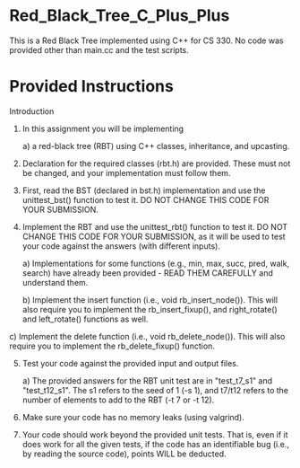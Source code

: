 # Red_Black_Tree_C_Plus_Plus

This is a Red Black Tree implemented using C++ for CS 330. No code was provided other than
main.cc and the test scripts.

# Provided Instructions
Introduction

1. In this assignment you will be implementing

    a) a red-black tree (RBT) using C++ classes, inheritance, and upcasting.

2. Declaration for the required classes (rbt.h) are provided. These must not be changed, and your implementation must follow them.

3. First, read the BST (declared in bst.h) implementation and use the unittest_bst() function to test it. DO NOT CHANGE THIS CODE FOR YOUR SUBMISSION.

4. Implement the RBT and use the unittest_rbt() function to test it. DO NOT CHANGE THIS CODE FOR YOUR SUBMISSION, as it will be used to test your code against the answers (with different inputs).

    a) Implementations for some functions (e.g., min, max, succ, pred, walk, search) have already been provided - READ THEM CAREFULLY and understand them.

    b) Implement the insert function (i.e., void rb_insert_node()). This will also require you to implement the rb_insert_fixup(), and right_rotate() and  left_rotate() functions as well.

  c) Implement the delete function (i.e., void rb_delete_node()). This will also require you to implement the rb_delete_fixup() function.

5. Test your code against the provided input and output files.

    a) The provided answers for the RBT unit test are in "test_t7_s1" and "test_t12_s1". The s1 refers to the seed of 1 (-s 1), and t7/t12 refers to the number of elements to add to the RBT (-t 7 or -t 12).

6. Make sure your code has no memory leaks (using valgrind).

7. Your code should work beyond the provided unit tests. That is, even if it does work for all the given tests, if the code has an identifiable bug (i.e., by reading the source code), points WILL be deducted.
